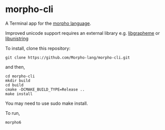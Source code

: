 # morpho-cli

A Terminal app for the [morpho language](https://github.com/Morpho-lang/morpho). 

Improved unicode support requires an external library e.g. [libgrapheme](https://libs.suckless.org/libgrapheme/) or [libunistring](https://www.gnu.org/software/libunistring/)

To install, clone this repository:

    git clone https://github.com/Morpho-lang/morpho-cli.git

and then,

    cd morpho-cli 
    mkdir build
    cd build
    cmake -DCMAKE_BUILD_TYPE=Release ..
    make install 

You may need to use sudo make install.

To run,

    morpho6
